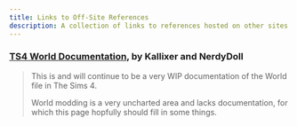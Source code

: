 ```yaml
---
title: Links to Off-Site References
description: A collection of links to references hosted on other sites
---
```

### [TS4 World Documentation](https://github.com/Kallixer/Ts4-World-Documentation/wiki), by Kallixer and NerdyDoll
> This is and will continue to be a very WIP documentation of the World file in The Sims 4.
> 
> World modding is a very uncharted area and lacks documentation, for which this page hopfully should fill in some things.